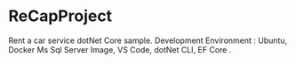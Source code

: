 # ReCapProject
Rent a car service dotNet Core sample. 
Development Environment : Ubuntu, Docker Ms Sql Server Image, VS Code, dotNet CLI, EF Core .
